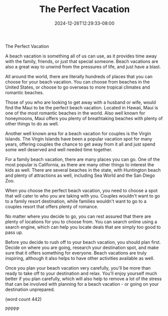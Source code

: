 ﻿---
title: "The Perfect Vacation"
date: 2024-12-26T12:29:33-08:00
description: "Beach Vacations Tips for Web Success"
featured_image: "/images/Beach Vacations.jpg"
tags: ["Beach Vacations"]
---

The Perfect Vacation

A beach vacation is something all of us can use, as
it provides time away with the family, friends, or
just that special someone.  Beach vacations are also
a great way to unwind from the pressures of life, and
just have a blast.

All around the world, there are literally hundreds of
places that you can choose for your beach vacation. 
You can choose from beaches in the United States, or
choose to go overseas to more tropical climates and
romantic beaches.

Those of you who are looking to get away with a husband
or wife, would find the Maui to be the perfect beach
vacation.  Located in Hawaii, Maui is one of the most
romantic beaches in the world.  Also well known for
honeymoons, Maui offers you plenty of breathtaking
beaches with plenty of other things to do as well.

Another well known area for a beach vacation for
couples is the Virgin Islands.  The Virgin Islands
have been a popular vacation spot for many years,
offering couples the chance to get away from it all
and just spend some well deserved and well needed
time together.

For a family beach vacation, there are many places
you can go.  One of the most popular is California,
as there are many other things to interest the kids
as well.  There are several beaches in the state,
with Huntington beach and plenty of attractions as
well, including Sea World and the San Diego Zoo.

When you choose the perfect beach vacation, you
need to choose a spot that will cater to who you
are taking with you.  Couples wouldn't want to go
to a family resort destination, while families 
wouldn't want to go to a couples resort that offers
plenty of romance.

No matter where you decide to go, you can rest 
assured that there are plenty of locations for you
to choose from.  You can search online using a 
search engine, which can help you locate deals that
are simply too good to pass up.  

Before you decide to rush off to your beach vacation,
you should plan first.  Decide on where you are
going, research your destination spot, and make 
sure that it offers something for everyone.  Beach
vacations are truly inspiring, although it also
helps to have other activities available as well.

Once you plan your beach vacation very carefully,
you'll be more than ready to take off to your
destination and relax.  You'll enjoy yourself much
better if you plan carefully, which will also help
to remove a lot of the stress that can be involved
with planning for a beach vacation - or going on
your destination unprepared.

(word count 442)

PPPPP

